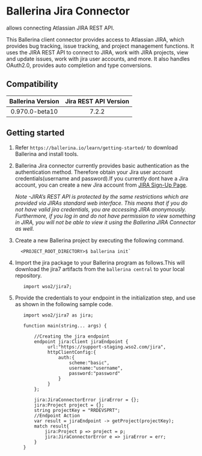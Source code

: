 # Ballerina Jira Connector

allows connecting Atlassian JIRA REST API.

This Ballerina client connector provides access to Atlassian JIRA, which provides bug tracking, issue tracking, and 
project management functions. It uses the JIRA REST API to connect to JIRA, work with JIRA projects, view and update 
issues, work with jira user accounts, and more. It also handles OAuth2.0, provides auto completion and type conversions.
                                                                        
## Compatibility

| Ballerina Version | Jira REST API Version |
|:-------------------:|:-------------------:|
|0.970.0-beta10|7.2.2|

## Getting started

1. Refer `https://ballerina.io/learn/getting-started/` to download Ballerina and install tools.

2. Ballerina Jira connector currently provides basic authentication as the authentication method. Therefore obtain your 
   Jira user account credentials(username and password).If you currently dont have a Jira account, you can create a new Jira account from 
   [JIRA Sign-Up Page](https://id.atlassian.com/signup?application=mac&tenant=&continue=https%3A%2F%2Fmy.atlassian.com).
   
   *Note -JIRA’s REST API is protected by the same restrictions which are provided via JIRAs standard web interface.
    This means that if you do not have valid jira credentials, you are accessing JIRA anonymously. Furthermore, 
    if you log in and do not have permission to view something in JIRA, you will not be able to view it using the 
    Ballerina JIRA Connector as well.*

3. Create a new Ballerina project by executing the following command.
      ```shell
        <PROJECT_ROOT_DIRECTORY>$ ballerina init`
      ```
  
4. Import the jira package to your Ballerina program as follows.This will download the jira7 artifacts from the 
`ballerina central` to your local repository.

    ```ballerina
       import wso2/jira7;
    ```

5. Provide the credentials to your endpoint in the initialization step, and use as shown 
in the following sample code.

    ```ballerina
       import wso2/jira7 as jira;
       
       function main(string... args) { 
         
           //Creating the jira endpoint
           endpoint jira:Client jiraEndpoint {
                url:"https://support-staging.wso2.com/jira",
                httpClientConfig:{
                    auth:{
                        scheme:"basic",
                        username:"username",
                        password:"password"
                    }
                }
           };
           
           jira:JiraConnectorError jiraError = {};
           jira:Project project = {};
           string projectKey = "RRDEVSPRT";    
           //Endpoint Action
           var result = jiraEndpoint -> getProject(projectKey);
           match result{
               jira:Project p => project = p;
               jira:JiraConnectorError e => jiraError = err;
           }
       }
        
    ```